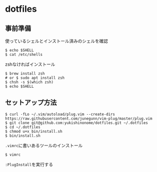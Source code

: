 # dotfiles

## 事前準備

使っているシェルとインストール済みのシェルを確認

```
$ echo $SHELL
$ cat /etc/shells
```

zshなければインストール

```
$ brew install zsh
# or $ sudo apt install zsh
$ chsh -s $(which zsh)
$ echo $SHELL
```

## セットアップ方法

```
$ curl -fLo ~/.vim/autoload/plug.vim --create-dirs https://raw.githubusercontent.com/junegunn/vim-plug/master/plug.vim
$ git clone git@github.com:yukishinonome/dotfiles.git ~/.dotfiles
$ cd ~/.dotfiles
$ chmod u+x bin/install.sh
$ bin/install.sh
```

`.vimrc`に書いあるツールのインストール

```
$ vimrc
```

`:PlugInstall`を実行する
